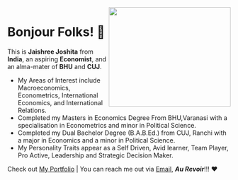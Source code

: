 <img align="right" width="275" height="225" src="https://github.com/JaishreeJoshita/JaishreeJoshita/blob/0239f95ed26c53fd7d401736229d555e5c2e76bc/working%20gif.gif">

# Bonjour Folks! 👋
This is **Jaishree Joshita** from **India**, an aspiring **Economist**, and an alma-mater of **BHU** and **CUJ**.
- My Areas of Interest include Macroeconomics, Econometrics, International Economics, and International Relations.
- Completed my Masters in Economics Degree From BHU,Varanasi with a specialisation in Econometrics and minor in Political Science.
- Completed my Dual Bachelor Degree (B.A.B.Ed.) from CUJ, Ranchi with a major in Economics and a minor in Political Science.
- My Personality Traits appear as a Self Driven, Avid learner, Team Player, Pro Active, Leadership and Strategic Decision Maker.

Check out [My Portfolio](https://jaishreejoshita.github.io) | You can reach me out via [Email](jaishreejoshita@gmail.com), ***Au Revoir***!!! ❤️

